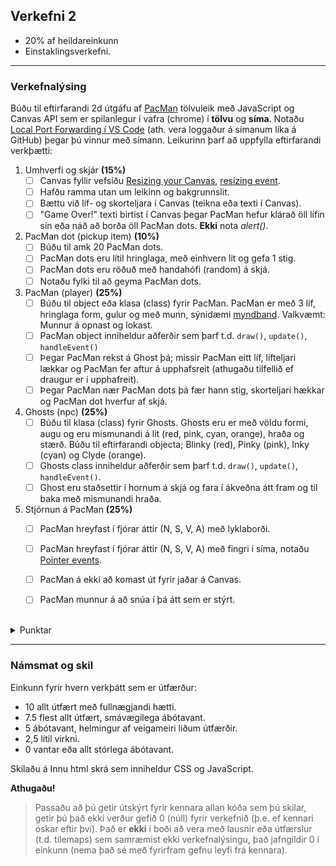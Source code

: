 ## Verkefni 2 

- 20% af heildareinkunn
- Einstaklingsverkefni. 

---

### Verkefnalýsing

Búðu til eftirfarandi 2d útgáfu af [PacMan](https://en.wikipedia.org/wiki/Pac-Man) tölvuleik með JavaScript og Canvas API sem er spilanlegur í vafra (chrome) í **tölvu** og **síma**. Notaðu [Local Port Forwarding í VS Code](https://code.visualstudio.com/docs/editor/port-forwarding) (ath. vera loggaður á símanum líka á GitHub) þegar þú vinnur með símann. Leikurinn þarf að uppfylla eftirfarandi verkþætti:

1. Umhverfi og skjár **(15%)**
   - [ ] Canvas fyllir vefsíðu [Resizing your Canvas](https://youtu.be/EO6OkltgudE?list=PLpPnRKq7eNW3We9VdCfx9fprhqXHwTPXL&t=166), [resizing event](https://developer.mozilla.org/en-US/docs/Web/API/Window/resize_even).
   - [ ] Hafðu ramma utan um leikinn og bakgrunnslit.
   - [ ] Bættu við líf- og skorteljara í Canvas (teikna eða texti í Canvas).
   - [ ] "Game Over!" texti birtist í Canvas þegar PacMan hefur klárað öll lífin sín eða náð að borða öll PacMan dots. **Ekki** nota _alert()_.
1. PacMan dot (pickup item) **(10%)** 
   - [ ] Búðu til amk 20 PacMan dots.
   - [ ] PacMan dots eru lítil hringlaga, með einhvern lit og gefa 1 stig.
   - [ ] PacMan dots eru röðuð með handahófi (random) á skjá.
   - [ ] Notaðu fylki til að geyma PacMan dots.
1. PacMan (player) **(25%)**
   - [ ] Búðu til object eða klasa (class) fyrir PacMan. PacMan er með 3 líf, hringlaga form, gulur og með munn, sýnidæmi [myndband](https://www.youtube.com/watch?v=ysG37V_j1Xs). Valkvæmt: Munnur á opnast og lokast.
   - [ ] PacMan object inniheldur aðferðir sem þarf t.d. `draw()`, `update()`, `handleEvent()`
   - [ ] Þegar PacMan rekst á Ghost þá; missir PacMan eitt líf, lífteljari lækkar og PacMan fer aftur á upphafsreit (athugaðu tilfellið ef draugur er í upphafreit).
   - [ ] Þegar PacMan nær PacMan dots þá fær hann stig, skorteljari hækkar og PacMan dot hverfur af skjá. 
1. Ghosts (npc) **(25%)**  
   - [ ] Búðu til klasa (class) fyrir Ghosts. Ghosts eru er með völdu formi, augu og eru mismunandi á lit (red, pink, cyan, orange), hraða og stærð. Búðu til eftirfarandi objecta; Blinky (red), Pinky (pink), Inky (cyan) og Clyde (orange).
   - [ ] Ghosts class inniheldur aðferðir sem þarf t.d. `draw()`, `update()`, `handleEvent()`.
   - [ ] Ghost eru staðsettir í hornum á skjá og fara í ákveðna átt fram og til baka með mismunandi hraða.
1. Stjórnun á PacMan **(25%)**
   - [ ] PacMan hreyfast í fjórar áttir (N, S, V, A) með lyklaborði.
   - [ ] PacMan hreyfast í fjórar áttir (N, S, V, A) með fingri í síma, notaðu [Pointer events](https://developer.mozilla.org/en-US/docs/Web/API/Pointer_events/Using_Pointer_Events).
   - [ ] PacMan á ekki að komast út fyrir jaðar á Canvas.
   - [ ] PacMan munnur á að snúa í þá átt sem er stýrt.
   

   
<br>

<details>
   
   
<summary>Punktar</summary>

- Til að losna við scrollbarinn (css): `body { margin: 0; overflow: hidden; }`
- til að resize virki dýnamískt þá þarf að **hlusta** á resize atburð 
  ```JavaScript
   window.addEventListener('resize', function(){
       width = canvas.width = window.innerWidth;
       height = canvas.height = window.innerHeight;
       init();  // stillingar 
    })
    init();
  ``` 

<br>

</details>

<!--
- [ ] Canvas fyllir allan skjáinn í landscape (glugga), sjá [Fullscreen API](https://developer.mozilla.org/en-US/docs/Web/API/Fullscreen_API) og [sýnidæmi](https://youtu.be/D74Z_0I0CUk?t=786).
- [ ] Bættu við [tritringi](https://developer.mozilla.org/en-US/docs/Web/API/Vibration_API) þegar PacMan rekst á draug. 
Til að spila leik í síma (valkvæmt):
- [ ] Útfærðu [touch](https://www.codeguage.com/courses/js/touch-events-introduction) til að stýra áttinni sem PacMan á að fara svo hægt sé að spila leikinn líka í síma.
- [ ] Bættu við völdu [hljóði](https://developer.mozilla.org/en-US/docs/Web/API/HTMLAudioElement/Audio) og [tritringi](https://developer.mozilla.org/en-US/docs/Web/API/Vibration_API) þegar PacMan rekst á draug, [sýnidæmi](https://youtu.be/Eg_zUEy_lDE?t=1384). 

-->

---

### Námsmat og skil	

Einkunn fyrir hvern verkþátt sem er útfærður:
   - 10  allt útfært með fullnægjandi hætti. 
   - 7.5 flest allt útfært, smávægilega ábótavant.
   - 5   ábótavant, helmingur af veigameiri liðum útfærðir. 
   - 2,5 lítil virkni.
   - 0   vantar eða allt stórlega ábótavant.

Skilaðu á Innu html skrá sem inniheldur CSS og JavaScript. <br>

**Athugaðu!**
> Passaðu að þú getir útskýrt fyrir kennara allan kóða sem þú skilar, getir þú það ekki verður gefið 0 (núll) fyrir verkefnið (þ.e. ef kennari óskar eftir því).
> Það er **ekki** í boði að vera með lausnir eða útfærslur (t.d. tilemaps) sem samræmist ekki verkefnalýsingu, það jafngildir 0 í einkunn (nema það sé með fyrirfram gefnu leyfi frá kennara). 
